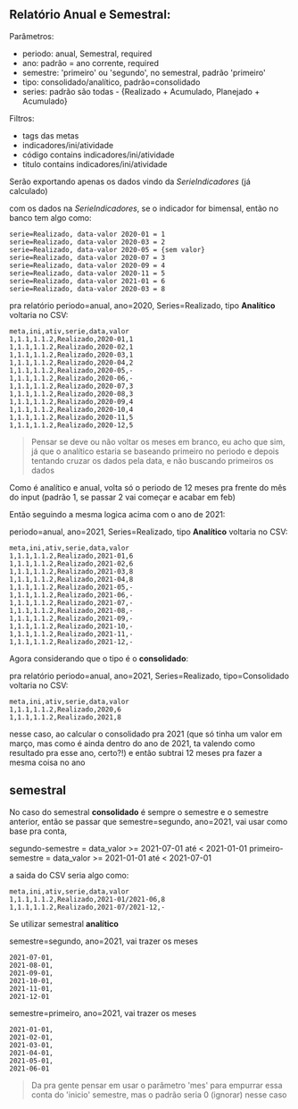 ## Relatório Anual e Semestral:

Parâmetros:

- periodo: anual, Semestral, required
- ano: padrão = ano corrente, required
- semestre: 'primeiro' ou 'segundo', no semestral, padrão 'primeiro'
- tipo: consolidado/analítico, padrão=consolidado
- series: padrão são todas - {Realizado + Acumulado, Planejado + Acumulado}

Filtros:

- tags das metas
- indicadores/ini/atividade
- código contains indicadores/ini/atividade
- titulo contains indicadores/ini/atividade

Serão exportando apenas os dados vindo da *SerieIndicadores* (já calculado)

com os dados na *SerieIndicadores*, se o indicador for bimensal, então no banco tem algo como:

    serie=Realizado, data-valor 2020-01 = 1
    serie=Realizado, data-valor 2020-03 = 2
    serie=Realizado, data-valor 2020-05 = {sem valor}
    serie=Realizado, data-valor 2020-07 = 3
    serie=Realizado, data-valor 2020-09 = 4
    serie=Realizado, data-valor 2020-11 = 5
    serie=Realizado, data-valor 2021-01 = 6
    serie=Realizado, data-valor 2020-03 = 8

pra relatório periodo=anual, ano=2020, Series=Realizado, tipo **Analítico** voltaria no CSV:

    meta,ini,ativ,serie,data,valor
    1,1.1,1.1.2,Realizado,2020-01,1
    1,1.1,1.1.2,Realizado,2020-02,1
    1,1.1,1.1.2,Realizado,2020-03,1
    1,1.1,1.1.2,Realizado,2020-04,2
    1,1.1,1.1.2,Realizado,2020-05,-
    1,1.1,1.1.2,Realizado,2020-06,-
    1,1.1,1.1.2,Realizado,2020-07,3
    1,1.1,1.1.2,Realizado,2020-08,3
    1,1.1,1.1.2,Realizado,2020-09,4
    1,1.1,1.1.2,Realizado,2020-10,4
    1,1.1,1.1.2,Realizado,2020-11,5
    1,1.1,1.1.2,Realizado,2020-12,5

> Pensar se deve ou não voltar os meses em branco, eu acho que sim, já que o analítico estaria se baseando primeiro no periodo e depois tentando cruzar os dados pela data, e não buscando primeiros os dados

Como é analítico e anual, volta só o periodo de 12 meses pra frente do mês do input (padrão 1, se passar 2 vai começar e acabar em feb)

Então seguindo a mesma logica acima com o ano de 2021:

periodo=anual, ano=2021, Series=Realizado, tipo **Analítico** voltaria no CSV:

    meta,ini,ativ,serie,data,valor
    1,1.1,1.1.2,Realizado,2021-01,6
    1,1.1,1.1.2,Realizado,2021-02,6
    1,1.1,1.1.2,Realizado,2021-03,8
    1,1.1,1.1.2,Realizado,2021-04,8
    1,1.1,1.1.2,Realizado,2021-05,-
    1,1.1,1.1.2,Realizado,2021-06,-
    1,1.1,1.1.2,Realizado,2021-07,-
    1,1.1,1.1.2,Realizado,2021-08,-
    1,1.1,1.1.2,Realizado,2021-09,-
    1,1.1,1.1.2,Realizado,2021-10,-
    1,1.1,1.1.2,Realizado,2021-11,-
    1,1.1,1.1.2,Realizado,2021-12,-


Agora considerando que o tipo é o **consolidado**:

pra relatório periodo=anual, ano=2021, Series=Realizado, tipo=Consolidado voltaria no CSV:

    meta,ini,ativ,serie,data,valor
    1,1.1,1.1.2,Realizado,2020,6
    1,1.1,1.1.2,Realizado,2021,8

nesse caso, ao calcular o consolidado pra 2021 (que só tinha um valor em março, mas como é ainda dentro do ano de 2021, ta valendo como resultado pra esse ano, certo?!)
e então subtrai 12 meses pra fazer a mesma coisa no ano

## semestral

No caso do semestral **consolidado** é sempre o semestre e o semestre anterior,
então se passar que semestre=segundo, ano=2021, vai usar como base pra conta,

segundo-semestre = data_valor >= 2021-07-01 até < 2021-01-01
primeiro-semestre = data_valor >= 2021-01-01 até < 2021-07-01

a saida do CSV seria algo como:

    meta,ini,ativ,serie,data,valor
    1,1.1,1.1.2,Realizado,2021-01/2021-06,8
    1,1.1,1.1.2,Realizado,2021-07/2021-12,-


Se utilizar semestral **analítico**

semestre=segundo, ano=2021, vai trazer os meses

    2021-07-01,
    2021-08-01,
    2021-09-01,
    2021-10-01,
    2021-11-01,
    2021-12-01

semestre=primeiro, ano=2021, vai trazer os meses

    2021-01-01,
    2021-02-01,
    2021-03-01,
    2021-04-01,
    2021-05-01,
    2021-06-01

> Da pra gente pensar em usar o parâmetro 'mes' para empurrar essa conta do 'inicio' semestre, mas o padrão seria 0 (ignorar) nesse caso

